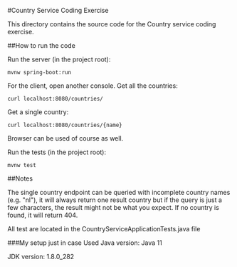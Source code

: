 #Country Service Coding Exercise

This directory contains the source code for the Country service coding exercise.

##How to run the code

Run the server (in the project root):

```console
mvnw spring-boot:run
```

For the client, open another console.
Get all the countries:

```console
curl localhost:8080/countries/
```

Get a single country:
```console
curl localhost:8080/countries/{name}
```

Browser can be used of course as well.

Run the tests (in the project root):
```console
mvnw test
```

##Notes

The single country endpoint can be queried with incomplete country names (e.g. "nl"), it will always 
return one result country but if the query is just a few characters, the result might not be what you expect.
If no country is found, it will return 404.

All test are located in the CountryServiceApplicationTests.java file






###My setup just in case
Used Java version: Java 11

JDK version: 1.8.0_282


